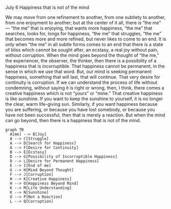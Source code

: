 July 6
Happiness that is not of the mind

We may move from one refinement to another, from one subtlety to another, from one enjoyment to another; but at the center of it all, there is “the me” — “the me” that is enjoying, that wants more happiness, “the me” that searches, looks for, longs for happiness, “the me” that struggles, “the me” that becomes more and more refined, but never likes to come to an end. It is only when “the me” in all subtle forms comes to an end that there is a state of bliss which cannot be sought after, an ecstasy, a real joy without pain, without corruption.
When the mind goes beyond the thought of “the me,” the experiencer, the observer, the thinker, then there is a possibility of a happiness that is incorruptible. That happiness cannot be permanent, in the sense in which we use that word. But, our mind is seeking permanent happiness, something that will last, that will continue. That very desire for continuity is corruption.
If we can understand the process of life without condemning, without saying it is right or wrong, then, I think, there comes a creative happiness which is not “yours” or “mine.” That creative happiness is like sunshine. If you want to keep the sunshine to yourself, it is no longer the clear, warm life-giving sun. Similarly, if you want happiness because you are suffering, or because you have lost somebody, or because you have not been successful, then that is merely a reaction. But when the mind can go beyond, then there is a happiness that is not of the mind.

```mermaid
graph TB
  A[me] --> B[Joy]
  A --> C[Struggle]
  A --> D[Search for Happiness]
  A --> F[Desire for Continuity]
  B --> E[Ecstasy]
  D --> G[Possibility of Incorruptible Happiness]
  D --> L[Desire for Permanent Happiness]
  E --> I[End of me]
  G --> H[Mind Beyond Thought]
  F --> J[Corruption]
  H --> K[Creative Happiness]
  H --> O[Happiness Beyond Mind]
  K --> M[Life Understanding]
  K --> N[Sunshine]
  O --> P[Not a Reaction]
  L --> Q[Corruption]
```